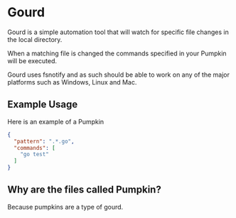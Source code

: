 # Gourd #

Gourd is a simple automation tool that will watch for
specific file changes in the local directory.

When a matching file is changed the commands specified in
your Pumpkin will be executed.

Gourd uses fsnotify and as such should be able to work on
any of the major platforms such as Windows, Linux and Mac.

## Example Usage ##

Here is an example of a Pumpkin
```json
{
  "pattern": ".*.go",
  "commands": [
    "go test"
  ]
}
```

## Why are the files called Pumpkin? ##

Because pumpkins are a type of gourd.
